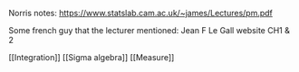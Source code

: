 Norris notes: https://www.statslab.cam.ac.uk/~james/Lectures/pm.pdf

Some french guy that the lecturer mentioned:
Jean F Le Gall website CH1 & 2

[[Integration]]
[[Sigma algebra]]
[[Measure]]
